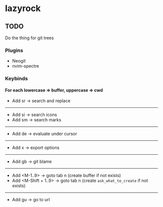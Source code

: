 # lazyrock

## TODO

Do the thing for git trees
### Plugins
- Neogit
- nvim-spectre

### Keybinds
#### For each lowercase => buffer, uppercase => cwd
- Add <leader>sr -> search and replace
---
- Add <leader>si -> search icons
- Add <leader>sm -> search marks
---
- Add <leader>de -> evaluate under cursor
---
- Add <leader>x -> export options
---
- Add <leader>gb -> git blame
---
- Add <M-1..9> -> goto tab n (create buffer if not exists)
- Add <M-Shift + 1..9> -> goto tab n (create `ask_what_to_create` if not exists)
---
- Add gu -> go to url
